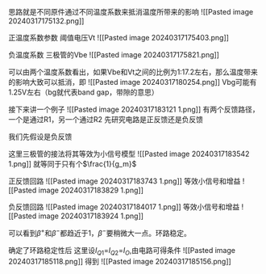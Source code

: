 思路就是不同原件通过不同温度系数来抵消温度所带来的影响
![[Pasted image 20240317175132.png]]

正温度系数参数
阈值电压Vt
![[Pasted image 20240317175403.png]]


负温度系数
三极管的Vbe
![[Pasted image 20240317175821.png]]



可以由两个温度系数看出，如果Vbe和Vt之间的比例为1:17.2左右，那么温度带来的影响大致可以抵消，即
![[Pasted image 20240317180254.png]]
Vbg可能有1.25V左右（bg就代表band gap，带隙的意思）


接下来讲一个例子
![[Pasted image 20240317183121 1.png]]
有两个反馈路径，一个是通过R1，另一个通过R2
先研究电路是正反馈还是负反馈

我们先假设是负反馈


这里三极管的接法将其等效为小信号模型
![[Pasted image 20240317183542 1.png]]
就等同于只有个$\frac{1}{g_m}$



正反馈回路
![[Pasted image 20240317183743 1.png]]
等效小信号和增益
![[Pasted image 20240317183829 1.png]]



负反馈回路
![[Pasted image 20240317184017 1.png]]
等效小信号和增益
![[Pasted image 20240317183924 1.png]]


可以看到$\beta^+$和$\beta^-$都趋近于1，$\beta^-$要稍微大一点。环路稳定。


确定了环路稳定性后
这里设$I_{Q1}$=$I_{Q2}$=$I_{O}$,由电路可得条件
![[Pasted image 20240317185118.png]]
得到
![[Pasted image 20240317185156.png]]
